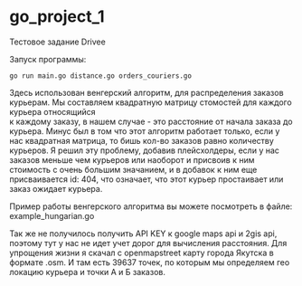 # go_project_1
Тестовое задание Drivee

Запуск программы:

    go run main.go distance.go orders_couriers.go

   Здесь использован венгерский алгоритм, для распределения заказов курьерам. Мы составляем квадратную матрицу стомостей для каждого курьера относящийся                  
к каждому заказу, в нашем случае - это расстояние от начала заказа до курьера.  Минус был в том что этот алгоритм работает только, если у нас квадратная матрица, то бишь кол-во заказов
равно количеству курьеров. Я решил эту проблему, добавив плейсхолдеры, если у нас заказов меньше чем курьеров или наоборот и присвоив к ним стоимость с очень большим значанием, и в добавок к ним 
еще присваивается id: 404, что означает, что этот курьер простаивает или заказ ожидает курьера.

   Пример работы венгерского алгоритма вы можете посмотреть в файле: example_hungarian.go
 
   Так же не получилось получить API KEY к google maps api и 2gis api, поэтому тут у нас не идет учет дорог для вычисления расстояния. Для упрощения жизни я скачал с openmapstreet карту города Якутска
в формате .osm. И там есть 39637 точек, по которым мы определяем гео локацию курьера и точки А и Б заказов.